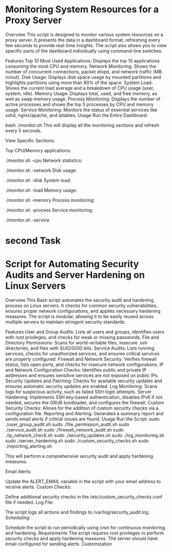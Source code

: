 # Monitoring System Resources for a Proxy Server
Overview
This script is designed to monitor various system resources on a proxy server. It presents the data in a dashboard format, refreshing every few seconds to provide real-time insights. The script also allows you to view specific parts of the dashboard individually using command-line switches.

Features
Top 10 Most Used Applications: Displays the top 10 applications consuming the most CPU and memory.
Network Monitoring: Shows the number of concurrent connections, packet drops, and network traffic (MB in/out).
Disk Usage: Displays disk space usage by mounted partitions and highlights partitions using more than 80% of the space.
System Load: Shows the current load average and a breakdown of CPU usage (user, system, idle).
Memory Usage: Displays total, used, and free memory, as well as swap memory usage.
Process Monitoring: Displays the number of active processes and shows the top 5 processes by CPU and memory usage.
Service Monitoring: Monitors the status of essential services like sshd, nginx/apache, and iptables.
Usage
Run the Entire Dashboard:

bash
./monitor.sh
This will display all the monitoring sections and refresh every 5 seconds.

View Specific Sections:

Top CPU/Memory applications:

./monitor.sh -cpu
Network statistics:

./monitor.sh -network
Disk usage:


./monitor.sh -disk
System load:

./monitor.sh -load
Memory usage:

./monitor.sh -memory
Process monitoring:

./monitor.sh -process
Service monitoring:

./monitor.sh -service

# second Task 
# Script for Automating Security Audits and Server Hardening on Linux Servers
Overview
This Bash script automates the security audit and hardening process on Linux servers. It checks for common security vulnerabilities, ensures proper network configurations, and applies necessary hardening measures. The script is modular, allowing it to be easily reused across multiple servers to maintain stringent security standards.

Features
User and Group Audits: Lists all users and groups, identifies users with root privileges, and checks for weak or missing passwords.
File and Directory Permissions: Scans for world-writable files, insecure .ssh directories, and files with SUID/SGID bits.
Service Audits: Lists running services, checks for unauthorized services, and ensures critical services are properly configured.
Firewall and Network Security: Verifies firewall status, lists open ports, and checks for insecure network configurations.
IP and Network Configuration Checks: Identifies public and private IP addresses and ensures sensitive services are not exposed on public IPs.
Security Updates and Patching: Checks for available security updates and ensures automatic security updates are enabled.
Log Monitoring: Scans logs for suspicious activity, such as failed SSH login attempts.
Server Hardening: Implements SSH key-based authentication, disables IPv6 if not needed, secures the GRUB bootloader, and configures the firewall.
Custom Security Checks: Allows for the addition of custom security checks via a configuration file.
Reporting and Alerting: Generates a summary report and sends email alerts if critical issues are found.
Usage
Run the Script:
sudo ./user_group_audit.sh
sudo ./file_permission_audit.sh
sudo ./service_audit.sh
sudo ./firewall_network_audit.sh
sudo ./ip_network_check.sh
sudo ./security_updates.sh
sudo ./log_monitoring.sh
sudo ./server_hardening.sh
sudo ./custom_security_checks.sh
sudo ./reporting_alerting.sh

This will perform a comprehensive security audit and apply hardening measures.

Email Alerts:

Update the ALERT_EMAIL variable in the script with your email address to receive alerts.
Custom Checks:

Define additional security checks in the /etc/custom_security_checks.conf file if needed.
Log File:

The script logs all actions and findings to /var/log/security_audit.log.
Scheduling:

Schedule the script to run periodically using cron for continuous monitoring and hardening.
Requirements
The script requires root privileges to perform security checks and apply hardening measures.
The server should have email configured for sending alerts.
Customization

